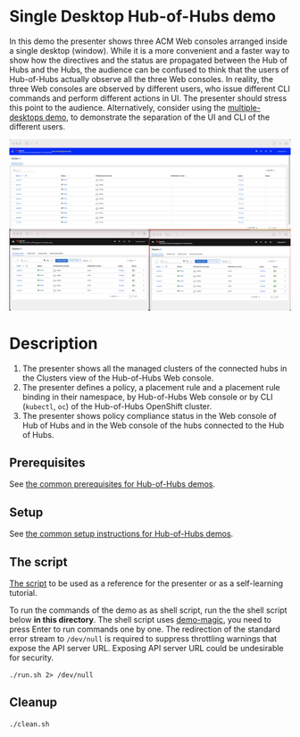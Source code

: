# Single Desktop Hub-of-Hubs demo

In this demo the presenter shows three ACM Web consoles arranged inside a single desktop (window). While it is a more convenient and a faster way to show how the directives and the status are propagated between the Hub of Hubs and the Hubs, the audience can be confused to think that the users of Hub-of-Hubs actually observe all the three Web consoles. In reality, the three Web consoles are observed by different users, who issue different CLI commands and perform different actions in UI. The presenter should stress this point to the audience. Alternatively, consider using the [multiple-desktops demo](../multiple_desktops), to demonstrate the separation of the UI and CLI of the different users.

![Hub-of-Hubs Single Desktop, Cluster view](images/cluster_view.png)

# Description

1. The presenter shows all the managed clusters of the connected hubs in the Clusters view of the Hub-of-Hubs Web console.
1. The presenter defines a policy, a placement rule and a placement rule binding in their namespace, by Hub-of-Hubs Web console or
by CLI (`kubectl`, `oc`) of the Hub-of-Hubs OpenShift cluster.
1. The presenter shows policy compliance status in the Web console of Hub of Hubs and in the Web console of the hubs connected to the Hub of Hubs.

## Prerequisites

See [the common prerequisites for Hub-of-Hubs demos](../README.md#prerequisites).

## Setup

See [the common setup instructions for Hub-of-Hubs demos](../README.md#setup).

## The script

[The script](script.md) to be used as a reference for the presenter or as a self-learning tutorial.

To run the commands of the demo as as shell script, run the the shell script below **in this directory**.
The shell script uses [demo-magic](https://github.com/paxtonhare/demo-magic),
you need to press Enter to run commands one by one.
The redirection of the standard error stream to `/dev/null` is required to suppress
throttling warnings that expose the API server URL.
Exposing API server URL could be undesirable for security.

```
./run.sh 2> /dev/null
```

## Cleanup

```
./clean.sh
```
